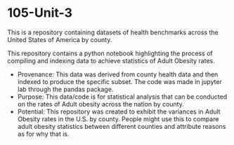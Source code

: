 # 105-Unit-3
This is a repository containing datasets of health benchmarks across the United States of America by county.

This repository contains a python notebook highlighting the process of compiling and indexing data to achieve statistics of Adult Obesity rates.

- Provenance: This data was derived from county health data and then indexed to produce the specific subset. The code was made in jupyter lab through the pandas package.
- Purpose: This data/code is for statistical analysis that can be conducted on the rates of Adult obesity across the nation by county.
- Potential: This repository was created to exhibit the variances in Adult Obesity rates in the U.S. by county. People might use this to compare adult obesity statistics between different counties and attribute reasons as for why that is.
